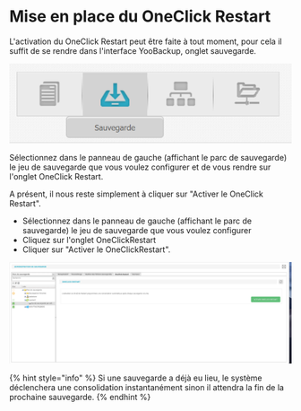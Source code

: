 # Mise en place du OneClick Restart

L'activation du OneClick Restart peut être faite à tout moment, pour cela il suffit de se rendre dans l'interface YooBackup, onglet sauvegarde.

![](../.gitbook/assets/onglet-sauvegarde%20%282%29.PNG)

Sélectionnez dans le panneau de gauche \(affichant le parc de sauvegarde\) le jeu de sauvegarde que vous voulez configurer et de vous rendre sur l'onglet OneClick Restart.

A présent, il nous reste simplement à cliquer sur "Activer le OneClick Restart".

* Sélectionnez dans le panneau de gauche \(affichant le parc de sauvegarde\) le jeu de sauvegarde que vous voulez configurer 
* Cliquez sur l'onglet OneClickRestart
* Cliquer sur "Activer le OneClickRestart".

![](../.gitbook/assets/capture-de-cran-2019-01-01-a-19.44.28%20%281%29.png)

{% hint style="info" %}
Si une sauvegarde a déjà eu lieu, le système déclenchera une consolidation instantanément sinon il attendra la fin de la prochaine sauvegarde.
{% endhint %}



